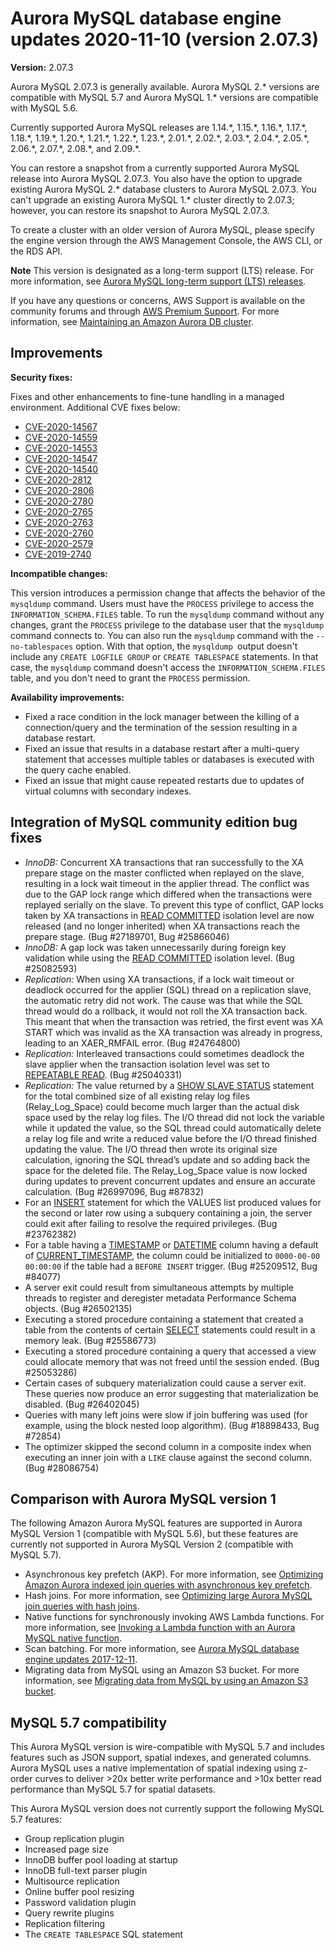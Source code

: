 # Aurora MySQL database engine updates 2020\-11\-10 \(version 2\.07\.3\)<a name="AuroraMySQL.Updates.2073"></a>

**Version:** 2\.07\.3

Aurora MySQL 2\.07\.3 is generally available\. Aurora MySQL 2\.\* versions are compatible with MySQL 5\.7 and Aurora MySQL 1\.\* versions are compatible with MySQL 5\.6\.

 Currently supported Aurora MySQL releases are 1\.14\.\*, 1\.15\.\*, 1\.16\.\*, 1\.17\.\*, 1\.18\.\*, 1\.19\.\*, 1\.20\.\*, 1\.21\.\*, 1\.22\.\*, 1\.23\.\*, 2\.01\.\*, 2\.02\.\*, 2\.03\.\*, 2\.04\.\*, 2\.05\.\*, 2\.06\.\*, 2\.07\.\*, 2\.08\.\*, and 2\.09\.\*\. 

 You can restore a snapshot from a currently supported Aurora MySQL release into Aurora MySQL 2\.07\.3\. You also have the option to upgrade existing Aurora MySQL 2\.\* database clusters to Aurora MySQL 2\.07\.3\. You can't upgrade an existing Aurora MySQL 1\.\* cluster directly to 2\.07\.3; however, you can restore its snapshot to Aurora MySQL 2\.07\.3\. 

 To create a cluster with an older version of Aurora MySQL, please specify the engine version through the AWS Management Console, the AWS CLI, or the RDS API\. 

**Note**  <a name="lts_notice_2073"></a>
 This version is designated as a long\-term support \(LTS\) release\. For more information, see [Aurora MySQL long\-term support \(LTS\) releases](AuroraMySQL.Updates.Versions.md#AuroraMySQL.Updates.LTS)\. 

If you have any questions or concerns, AWS Support is available on the community forums and through [AWS Premium Support](http://aws.amazon.com/support)\. For more information, see [Maintaining an Amazon Aurora DB cluster](USER_UpgradeDBInstance.Maintenance.md)\.

## Improvements<a name="AuroraMySQL.Updates.2073.Improvements"></a>

 **Security fixes:** 

 Fixes and other enhancements to fine\-tune handling in a managed environment\. Additional CVE fixes below: 
+ [CVE\-2020\-14567](https://cve.mitre.org/cgi-bin/cvename.cgi?name=CVE-2020-14567)
+ [CVE\-2020\-14559](https://cve.mitre.org/cgi-bin/cvename.cgi?name=CVE-2020-14559)
+ [CVE\-2020\-14553](https://cve.mitre.org/cgi-bin/cvename.cgi?name=CVE-2020-14553)
+ [CVE\-2020\-14547](https://cve.mitre.org/cgi-bin/cvename.cgi?name=CVE-2020-14547)
+ [CVE\-2020\-14540](https://cve.mitre.org/cgi-bin/cvename.cgi?name=CVE-2020-14540)
+ [CVE\-2020\-2812](https://cve.mitre.org/cgi-bin/cvename.cgi?name=CVE-2020-2812)
+ [CVE\-2020\-2806](https://cve.mitre.org/cgi-bin/cvename.cgi?name=CVE-2020-2806)
+ [CVE\-2020\-2780](https://cve.mitre.org/cgi-bin/cvename.cgi?name=CVE-2020-2780)
+ [CVE\-2020\-2765](https://cve.mitre.org/cgi-bin/cvename.cgi?name=CVE-2020-2765)
+ [CVE\-2020\-2763](https://cve.mitre.org/cgi-bin/cvename.cgi?name=CVE-2020-2763)
+ [CVE\-2020\-2760](https://cve.mitre.org/cgi-bin/cvename.cgi?name=CVE-2020-2760)
+ [CVE\-2020\-2579](https://cve.mitre.org/cgi-bin/cvename.cgi?name=CVE-2020-2579)
+ [CVE\-2019\-2740](https://cve.mitre.org/cgi-bin/cvename.cgi?name=CVE-2019-2740)

 **Incompatible changes:** 

 This version introduces a permission change that affects the behavior of the `mysqldump` command\. Users must have the `PROCESS` privilege to access the `INFORMATION_SCHEMA.FILES` table\. To run the `mysqldump` command without any changes, grant the `PROCESS` privilege to the database user that the `mysqldump` command connects to\. You can also run the `mysqldump` command with the `--no-tablespaces` option\. With that option, the `mysqldump `output doesn't include any `CREATE LOGFILE GROUP` or `CREATE TABLESPACE` statements\. In that case, the `mysqldump` command doesn't access the `INFORMATION_SCHEMA.FILES` table, and you don't need to grant the `PROCESS` permission\. 

 **Availability improvements:** 
+  Fixed a race condition in the lock manager between the killing of a connection/query and the termination of the session resulting in a database restart\. 
+  Fixed an issue that results in a database restart after a multi\-query statement that accesses multiple tables or databases is executed with the query cache enabled\. 
+  Fixed an issue that might cause repeated restarts due to updates of virtual columns with secondary indexes\. 

## Integration of MySQL community edition bug fixes<a name="AuroraMySQL.Updates.2073.Patches"></a>
+  *InnoDB:* Concurrent XA transactions that ran successfully to the XA prepare stage on the master conflicted when replayed on the slave, resulting in a lock wait timeout in the applier thread\. The conflict was due to the GAP lock range which differed when the transactions were replayed serially on the slave\. To prevent this type of conflict, GAP locks taken by XA transactions in [READ COMMITTED](https://dev.mysql.com/doc/refman/5.7/en/innodb-transaction-isolation-levels.html#isolevel_read-committed) isolation level are now released \(and no longer inherited\) when XA transactions reach the prepare stage\. \(Bug \#27189701, Bug \#25866046\) 
+  *InnoDB:* A gap lock was taken unnecessarily during foreign key validation while using the [READ COMMITTED](https://dev.mysql.com/doc/refman/5.7/en/innodb-transaction-isolation-levels.html#isolevel_read-committed) isolation level\. \(Bug \#25082593\) 
+  *Replication:* When using XA transactions, if a lock wait timeout or deadlock occurred for the applier \(SQL\) thread on a replication slave, the automatic retry did not work\. The cause was that while the SQL thread would do a rollback, it would not roll the XA transaction back\. This meant that when the transaction was retried, the first event was XA START which was invalid as the XA transaction was already in progress, leading to an XAER\_RMFAIL error\. \(Bug \#24764800\) 
+  *Replication:* Interleaved transactions could sometimes deadlock the slave applier when the transaction isolation level was set to [REPEATABLE READ](https://dev.mysql.com/doc/refman/5.7/en/innodb-transaction-isolation-levels.html#isolevel_repeatable-read)\. \(Bug \#25040331\) 
+  *Replication:* The value returned by a [SHOW SLAVE STATUS](https://dev.mysql.com/doc/refman/5.6/en/show-slave-status.html) statement for the total combined size of all existing relay log files \(Relay\_Log\_Space\) could become much larger than the actual disk space used by the relay log files\. The I/O thread did not lock the variable while it updated the value, so the SQL thread could automatically delete a relay log file and write a reduced value before the I/O thread finished updating the value\. The I/O thread then wrote its original size calculation, ignoring the SQL thread’s update and so adding back the space for the deleted file\. The Relay\_Log\_Space value is now locked during updates to prevent concurrent updates and ensure an accurate calculation\. \(Bug \#26997096, Bug \#87832\) 
+  For an [INSERT](https://dev.mysql.com/doc/refman/5.7/en/insert.html) statement for which the VALUES list produced values for the second or later row using a subquery containing a join, the server could exit after failing to resolve the required privileges\. \(Bug \#23762382\) 
+  For a table having a [TIMESTAMP](https://dev.mysql.com/doc/refman/5.7/en/datetime.html) or [DATETIME](https://dev.mysql.com/doc/refman/5.7/en/datetime.html) column having a default of [CURRENT\_TIMESTAMP](https://dev.mysql.com/doc/refman/5.7/en/date-and-time-functions.html#function_current-timestamp), the column could be initialized to `0000-00-00 00:00:00` if the table had a `BEFORE INSERT` trigger\. \(Bug \#25209512, Bug \#84077\) 
+  A server exit could result from simultaneous attempts by multiple threads to register and deregister metadata Performance Schema objects\. \(Bug \#26502135\) 
+  Executing a stored procedure containing a statement that created a table from the contents of certain [SELECT](https://dev.mysql.com/doc/refman/5.7/en/select.html) statements could result in a memory leak\. \(Bug \#25586773\) 
+  Executing a stored procedure containing a query that accessed a view could allocate memory that was not freed until the session ended\. \(Bug \#25053286\) 
+  Certain cases of subquery materialization could cause a server exit\. These queries now produce an error suggesting that materialization be disabled\. \(Bug \#26402045\) 
+  Queries with many left joins were slow if join buffering was used \(for example, using the block nested loop algorithm\)\. \(Bug \#18898433, Bug \#72854\) 
+  The optimizer skipped the second column in a composite index when executing an inner join with a `LIKE` clause against the second column\. \(Bug \#28086754\) 

## Comparison with Aurora MySQL version 1<a name="AuroraMySQL.Updates.2073.Compare56"></a>

The following Amazon Aurora MySQL features are supported in Aurora MySQL Version 1 \(compatible with MySQL 5\.6\), but these features are currently not supported in Aurora MySQL Version 2 \(compatible with MySQL 5\.7\)\.
+ Asynchronous key prefetch \(AKP\)\. For more information, see [Optimizing Amazon Aurora indexed join queries with asynchronous key prefetch](AuroraMySQL.BestPractices.md#Aurora.BestPractices.AKP)\.
+ Hash joins\. For more information, see [Optimizing large Aurora MySQL join queries with hash joins](AuroraMySQL.BestPractices.md#Aurora.BestPractices.HashJoin)\.
+ Native functions for synchronously invoking AWS Lambda functions\. For more information, see [Invoking a Lambda function with an Aurora MySQL native function](AuroraMySQL.Integrating.Lambda.md#AuroraMySQL.Integrating.NativeLambda)\.
+ Scan batching\. For more information, see [Aurora MySQL database engine updates 2017\-12\-11](AuroraMySQL.Updates.20171211.md)\.
+ Migrating data from MySQL using an Amazon S3 bucket\. For more information, see [Migrating data from MySQL by using an Amazon S3 bucket](AuroraMySQL.Migrating.ExtMySQL.md#AuroraMySQL.Migrating.ExtMySQL.S3)\.

## MySQL 5\.7 compatibility<a name="AuroraMySQL.Updates.2073.Compatibility"></a>

This Aurora MySQL version is wire\-compatible with MySQL 5\.7 and includes features such as JSON support, spatial indexes, and generated columns\. Aurora MySQL uses a native implementation of spatial indexing using z\-order curves to deliver >20x better write performance and >10x better read performance than MySQL 5\.7 for spatial datasets\.

This Aurora MySQL version does not currently support the following MySQL 5\.7 features:
+ Group replication plugin
+ Increased page size
+ InnoDB buffer pool loading at startup
+ InnoDB full\-text parser plugin
+ Multisource replication
+ Online buffer pool resizing
+ Password validation plugin
+ Query rewrite plugins
+ Replication filtering
+ The `CREATE TABLESPACE` SQL statement